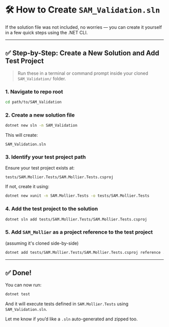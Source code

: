 # 🛠 How to Create `SAM_Validation.sln`

If the solution file was not included, no worries — you can create it yourself in a few quick steps using the .NET CLI.

---

## ✅ Step-by-Step: Create a New Solution and Add Test Project

> Run these in a terminal or command prompt inside your cloned `SAM_Validation/` folder.

### 1. Navigate to repo root
```bash
cd path/to/SAM_Validation
```

### 2. Create a new solution file
```bash
dotnet new sln -n SAM_Validation
```

This will create:
```text
SAM_Validation.sln
```

### 3. Identify your test project path
Ensure your test project exists at:
```
tests/SAM.Mollier.Tests/SAM.Mollier.Tests.csproj
```
If not, create it using:
```bash
dotnet new xunit -n SAM.Mollier.Tests -o tests/SAM.Mollier.Tests
```

### 4. Add the test project to the solution
```bash
dotnet sln add tests/SAM.Mollier.Tests/SAM.Mollier.Tests.csproj
```

### 5. Add `SAM_Mollier` as a project reference to the test project
(assuming it's cloned side-by-side)
```bash
dotnet add tests/SAM.Mollier.Tests/SAM.Mollier.Tests.csproj reference ../SAM_Mollier/SAM_Mollier.csproj
```

---

## ✅ Done!
You can now run:
```bash
dotnet test
```
And it will execute tests defined in `SAM.Mollier.Tests` using `SAM_Validation.sln`.

Let me know if you’d like a `.sln` auto-generated and zipped too.
